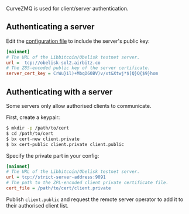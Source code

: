 CurveZMQ is used for client/server authentication.

## Authenticating a server

Edit the [configuration file](Configuration-Settings) to include the server's public key:

``` ini
[mainnet]
# The URL of the Libbitcoin/Obelisk testnet server.
url =  tcp://obelisk-sol2.airbitz.co
# The Z85-encoded public key of the server certificate.
server_cert_key = CrWu}il)+MbqD60BV)v/xt&Xtwj*$[Q}Q{$9}hom
```

## Authenticating with a server

Some servers only allow authorised clients to communicate.

First, create a keypair:

``` sh
$ mkdir -p /path/to/cert
$ cd /path/to/cert
$ bx cert-new client.private
$ bx cert-public client.private client.public
```

Specify the private part in your config:

``` ini
[mainnet]
# The URL of the Libbitcoin/Obelisk testnet server.
url = tcp://strict-server-address:9091
# The path to the ZPL-encoded client private certificate file.
cert_file = /path/to/cert/client.private
```

Publish `client.public` and request the remote server operator to add it to their authorised client list.